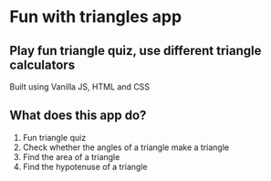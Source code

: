 # Fun with triangles app
## Play fun triangle quiz, use different triangle calculators
Built using Vanilla JS, HTML and CSS

## What does this app do?
1. Fun triangle quiz
1. Check whether the angles of a triangle make a triangle
1. Find the area of a triangle
1. Find the hypotenuse of a triangle